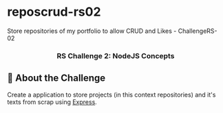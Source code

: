 # reposcrud-rs02
Store repositories of my portfolio to allow CRUD and Likes - ChallengeRS-02

<h3 align="center">
  RS Challenge 2: NodeJS Concepts
</h3>

## :rocket: About the Challenge

Create a application to store projects (in this context repositories) and it's texts from scrap using [Express](https://expressjs.com/pt-br/).
